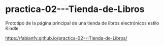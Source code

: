# practica-02---Tienda-de-Libros
Prototipo de la página principal de una tienda de libros electrónicos estilo Kindle

https://fabianfv.github.io/practica-02---Tienda-de-Libros/
